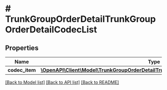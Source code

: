 # # TrunkGroupOrderDetailTrunkGroupOrderDetailCodecList

## Properties

Name | Type | Description | Notes
------------ | ------------- | ------------- | -------------
**codec_item** | [**\OpenAPI\Client\Model\TrunkGroupOrderDetailTrunkGroupOrderDetailCodecListCodecItem[]**](TrunkGroupOrderDetailTrunkGroupOrderDetailCodecListCodecItem.md) |  | [optional]

[[Back to Model list]](../../README.md#models) [[Back to API list]](../../README.md#endpoints) [[Back to README]](../../README.md)
